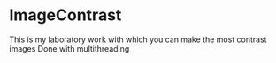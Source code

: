 # ImageContrast
This is my laboratory work with which you can make the most contrast images
Done with multithreading
